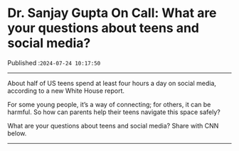 # Dr. Sanjay Gupta On Call: What are your questions about teens and social media?

Published :`2024-07-24 10:17:50`

---

About half of US teens spend at least four hours a day on social media, according to a new White House report.

For some young people, it’s a way of connecting; for others, it can be harmful. So how can parents help their teens navigate this space safely?

What are your questions about teens and social media? Share with CNN below.

---

